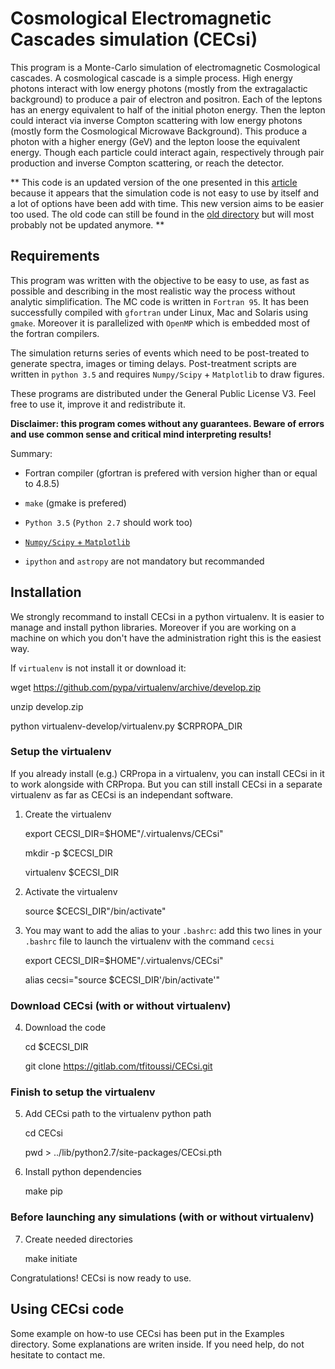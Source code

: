 # Cosmological Electromagnetic Cascades simulation (CECsi)


This program is a Monte-Carlo simulation of electromagnetic Cosmological cascades. A cosmological cascade is a simple process. High energy photons interact with low energy photons (mostly from the extragalactic background) to produce a pair of electron and positron. Each of the leptons has an energy equivalent to half of the initial photon energy. Then the lepton could interact via inverse Compton scattering with low energy photons (mostly form the Cosmological Microwave Background). This produce a photon with a higher energy (GeV) and the lepton loose the equivalent energy. Though each particle could interact again, respectively through pair production and inverse Compton scattering, or reach the detector.

** This code is an updated version of the one presented in this [article](http://adsabs.harvard.edu/cgi-bin/basic_connect?qsearch=fitoussi+2017&version=1) because it appears that the simulation code is not easy to use by itself and a lot of options have been add with time. This new version aims to be easier too used. The old code can still be found in the [old directory](https://gitlab.com/tfitoussi/cascade-simulation.git) but will most probably not be updated anymore. **

## Requirements

This program was written with the objective to be easy to use, as fast as possible and describing in the most realistic way the process without analytic simplification. The MC code is written in `Fortran 95`. It has been successfully compiled with `gfortran` under Linux, Mac and Solaris using `gmake`. Moreover it is parallelized with `OpenMP` which is embedded most of the fortran compilers.

The simulation returns series of events which need to be post-treated to generate spectra, images or timing delays. Post-treatment scripts are written in `python 3.5` and requires `Numpy/Scipy` + `Matplotlib` to draw figures. 

These programs are distributed under the General Public License V3. Feel free to use it, improve it and redistribute it.

**Disclaimer: this program comes without any guarantees. Beware of errors and use common sense and critical mind interpreting results!** 

Summary:

* Fortran compiler (gfortran is prefered with version higher than or equal to 4.8.5)   

* `make` (gmake is prefered)

* `Python 3.5` (`Python 2.7` should work too)

* [`Numpy/Scipy` + `Matplotlib`](http://www.scipy.org/install.html) 

* `ipython` and `astropy` are not mandatory but recommanded


## Installation 

We strongly recommand to install CECsi in a python virtualenv. It is easier to manage and install python libraries. Moreover if you are working on a machine on which you don't have the administration right this is the easiest way.

If `virtualenv` is not install it or download it:

   wget https://github.com/pypa/virtualenv/archive/develop.zip

   unzip develop.zip

   python virtualenv-develop/virtualenv.py $CRPROPA_DIR

### Setup the virtualenv

If you already install (e.g.) CRPropa in a virtualenv, you can install CECsi in it to work alongside with CRPropa. But you can still install CECsi in a separate virtualenv as far as CECsi is an independant software.

1. Create the virtualenv

   export CECSI_DIR=$HOME"/.virtualenvs/CECsi"

   mkdir -p $CECSI_DIR

   virtualenv $CECSI_DIR

2. Activate the virtualenv

   source $CECSI_DIR"/bin/activate"

3. You may want to add the alias to your `.bashrc`: add this two lines in your `.bashrc` file to launch the virtualenv with the command `cecsi`

   export CECSI_DIR=$HOME"/.virtualenvs/CECsi"

   alias cecsi="source $CECSI_DIR'/bin/activate'"

### Download CECsi (with or without virtualenv)

4. Download the code

   cd $CECSI_DIR

   git clone https://gitlab.com/tfitoussi/CECsi.git

### Finish to setup the virtualenv

5. Add CECsi path to the virtualenv python path 

   cd CECsi

	pwd > ../lib/python2.7/site-packages/CECsi.pth 

6. Install python dependencies

   make pip

### Before launching any simulations (with or without virtualenv)

7. Create needed directories

   make initiate

Congratulations! CECsi is now ready to use. 


## Using CECsi code

Some example on how-to use CECsi has been put in the Examples directory. Some explanations are writen inside. If you need help, do not hesitate to contact me. 
